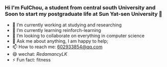 ### Hi I'm FulChou, a student from central south University and Soon to start my postgraduate life at Sun Yat-sen University 👋

<!--
**CSU-FulChou/CSU-FulChou** is a ✨ _special_ ✨ repository because its `README.md` (this file) appears on your GitHub profile.-->


- 🔭 I’m currently working at studying and researching
- 🌱 I’m currently learning reinforch-learning
- 👯 I’m looking to collaborate on everything in computer science
- 💬 Ask me about anything, I am happy to help;
- 📫 How to reach me: 602933854@qq.com
- 😄 wechat: _RedamancyLK_
- ⚡ Fun fact: fitness

